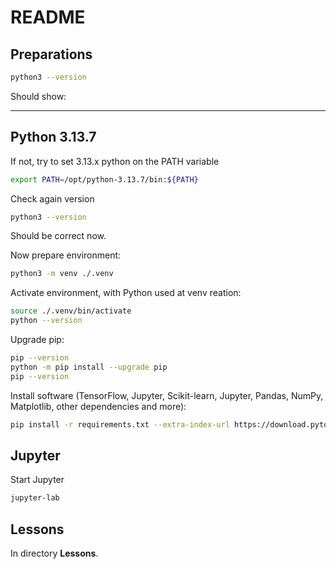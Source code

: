 # README

## Preparations

```sh
python3 --version
```

Should show:

---
Python 3.13.7
---

If not, try to set 3.13.x python on the PATH variable

```sh
export PATH=/opt/python-3.13.7/bin:${PATH}
```

Check again version

```sh
python3 --version
```

Should be correct now.

Now prepare environment:

```sh
python3 -m venv ./.venv
```

Activate environment, with Python used at venv reation:

```sh
source ./.venv/bin/activate
python --version
```

Upgrade pip:

```sh
pip --version
python -m pip install --upgrade pip
pip --version
```

Install software (TensorFlow, Jupyter, Scikit-learn, Jupyter, Pandas, NumPy, Matplotlib, other dependencies and more):

```sh
pip install -r requirements.txt --extra-index-url https://download.pytorch.org/whl/cpu
```

## Jupyter

Start Jupyter

```sh
jupyter-lab
```

## Lessons

In directory **Lessons**.
